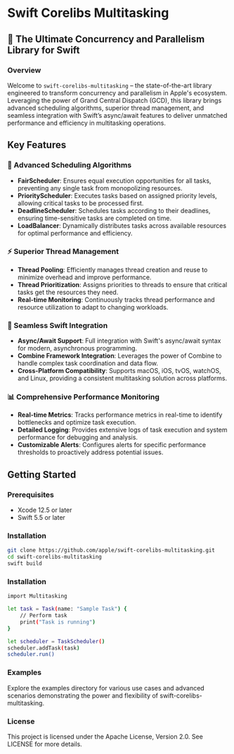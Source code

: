 # **Swift Corelibs Multitasking**

## **🚀 The Ultimate Concurrency and Parallelism Library for Swift**
 
### **Overview**

Welcome to `swift-corelibs-multitasking` – the state-of-the-art library engineered to transform concurrency and parallelism in Apple's ecosystem. Leveraging the power of Grand Central Dispatch (GCD), this library brings advanced scheduling algorithms, superior thread management, and seamless integration with Swift’s async/await features to deliver unmatched performance and efficiency in multitasking operations.
 
## **Key Features**

### **🌟 Advanced Scheduling Algorithms**
- **FairScheduler**: Ensures equal execution opportunities for all tasks, preventing any single task from monopolizing resources.
- **PriorityScheduler**: Executes tasks based on assigned priority levels, allowing critical tasks to be processed first.
- **DeadlineScheduler**: Schedules tasks according to their deadlines, ensuring time-sensitive tasks are completed on time.
- **LoadBalancer**: Dynamically distributes tasks across available resources for optimal performance and efficiency.

### **⚡ Superior Thread Management**
- **Thread Pooling**: Efficiently manages thread creation and reuse to minimize overhead and improve performance.
- **Thread Prioritization**: Assigns priorities to threads to ensure that critical tasks get the resources they need.
- **Real-time Monitoring**: Continuously tracks thread performance and resource utilization to adapt to changing workloads.

### **🔗 Seamless Swift Integration**
- **Async/Await Support**: Full integration with Swift's async/await syntax for modern, asynchronous programming.
- **Combine Framework Integration**: Leverages the power of Combine to handle complex task coordination and data flow.
- **Cross-Platform Compatibility**: Supports macOS, iOS, tvOS, watchOS, and Linux, providing a consistent multitasking solution across platforms.

### **📊 Comprehensive Performance Monitoring**
- **Real-time Metrics**: Tracks performance metrics in real-time to identify bottlenecks and optimize task execution.
- **Detailed Logging**: Provides extensive logs of task execution and system performance for debugging and analysis.
- **Customizable Alerts**: Configures alerts for specific performance thresholds to proactively address potential issues.

## **Getting Started**

### **Prerequisites**
- Xcode 12.5 or later
- Swift 5.5 or later

### **Installation**
```bash
git clone https://github.com/apple/swift-corelibs-multitasking.git
cd swift-corelibs-multitasking
swift build
```

### **Installation**
```bash
import Multitasking

let task = Task(name: "Sample Task") {
    // Perform task
    print("Task is running")
}

let scheduler = TaskScheduler()
scheduler.addTask(task)
scheduler.run()
```
### **Examples**
Explore the examples directory for various use cases and advanced scenarios demonstrating the power and flexibility of swift-corelibs-multitasking.


### License
This project is licensed under the Apache License, Version 2.0. See LICENSE for more details.

